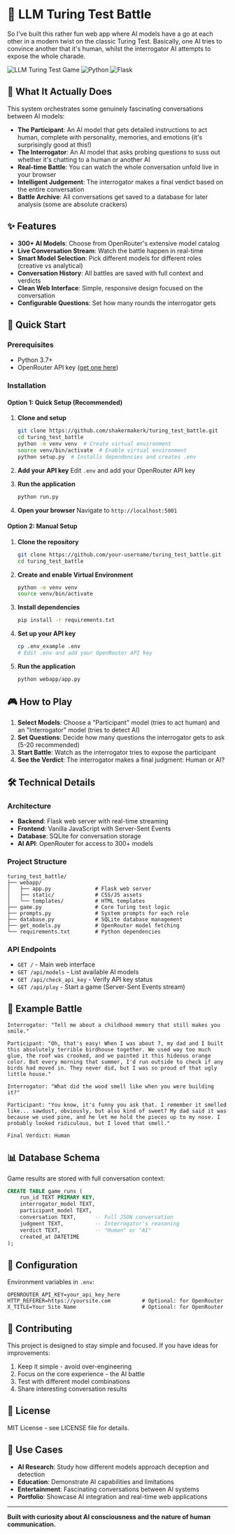 # 🤖 LLM Turing Test Battle

So I've built this rather fun web app where AI models have a go at each other in a modern twist on the classic Turing Test. Basically, one AI tries to convince another that it's human, whilst the interrogator AI attempts to expose the whole charade.

![LLM Turing Test Game](https://img.shields.io/badge/AI-Battle-blue) ![Python](https://img.shields.io/badge/Python-3.7+-green) ![Flask](https://img.shields.io/badge/Flask-Web%20App-red)

## 🎯 What It Actually Does

This system orchestrates some genuinely fascinating conversations between AI models:

- **The Participant**: An AI model that gets detailed instructions to act human, complete with personality, memories, and emotions (it's surprisingly good at this!)
- **The Interrogator**: An AI model that asks probing questions to suss out whether it's chatting to a human or another AI
- **Real-time Battle**: You can watch the whole conversation unfold live in your browser
- **Intelligent Judgement**: The interrogator makes a final verdict based on the entire conversation
- **Battle Archive**: All conversations get saved to a database for later analysis (some are absolute crackers)

## ✨ Features

- **300+ AI Models**: Choose from OpenRouter's extensive model catalog
- **Live Conversation Stream**: Watch the battle happen in real-time
- **Smart Model Selection**: Pick different models for different roles (creative vs analytical)
- **Conversation History**: All battles are saved with full context and verdicts
- **Clean Web Interface**: Simple, responsive design focused on the conversation
- **Configurable Questions**: Set how many rounds the interrogator gets

## 🚀 Quick Start

### Prerequisites

- Python 3.7+
- OpenRouter API key ([get one here](https://openrouter.ai/))

### Installation

#### Option 1: Quick Setup (Recommended)

1. **Clone and setup**
   ```bash
   git clone https://github.com/shakermakerk/turing_test_battle.git
   cd turing_test_battle
   python -m venv venv  # Create virtual environment
   source venv/bin/activate  # Enable virtual environment
   python setup.py  # Installs dependencies and creates .env
   ```

2. **Add your API key**
   Edit `.env` and add your OpenRouter API key

3. **Run the application**
   ```bash
   python run.py
   ```

4. **Open your browser**
   Navigate to `http://localhost:5001`

#### Option 2: Manual Setup

1. **Clone the repository**
   ```bash
   git clone https://github.com/your-username/turing_test_battle.git
   cd turing_test_battle
   ```

2. **Create and enable Virtual Environment**
   ```bash
   python -m venv venv
   source venv/bin/activate
   ```

2. **Install dependencies**
   ```bash
   pip install -r requirements.txt
   ```

3. **Set up your API key**
   ```bash
   cp .env_example .env
   # Edit .env and add your OpenRouter API key
   ```

4. **Run the application**
   ```bash
   python webapp/app.py
   ```

## 🎮 How to Play

1. **Select Models**: Choose a "Participant" model (tries to act human) and an "Interrogator" model (tries to detect AI)
2. **Set Questions**: Decide how many questions the interrogator gets to ask (5-20 recommended)
3. **Start Battle**: Watch as the interrogator tries to expose the participant
4. **See the Verdict**: The interrogator makes a final judgment: Human or AI?

## 🛠️ Technical Details

### Architecture

- **Backend**: Flask web server with real-time streaming
- **Frontend**: Vanilla JavaScript with Server-Sent Events
- **Database**: SQLite for conversation storage
- **AI API**: OpenRouter for access to 300+ models

### Project Structure

```
turing_test_battle/
├── webapp/
│   ├── app.py              # Flask web server
│   ├── static/             # CSS/JS assets
│   └── templates/          # HTML templates
├── game.py                 # Core Turing test logic
├── prompts.py              # System prompts for each role
├── database.py             # SQLite database management
├── get_models.py           # OpenRouter model fetching
└── requirements.txt        # Python dependencies
```

### API Endpoints

- `GET /` - Main web interface
- `GET /api/models` - List available AI models
- `GET /api/check_api_key` - Verify API key status
- `GET /api/play` - Start a game (Server-Sent Events stream)

## 🎨 Example Battle

```
Interrogator: "Tell me about a childhood memory that still makes you smile."

Participant: "Oh, that's easy! When I was about 7, my dad and I built this absolutely terrible birdhouse together. We used way too much glue, the roof was crooked, and we painted it this hideous orange color. But every morning that summer, I'd run outside to check if any birds had moved in. They never did, but I was so proud of that ugly little house."

Interrogator: "What did the wood smell like when you were building it?"

Participant: "You know, it's funny you ask that. I remember it smelled like... sawdust, obviously, but also kind of sweet? My dad said it was because we used pine, and he let me hold the pieces up to my nose. I probably looked ridiculous, but I loved that smell."

Final Verdict: Human
```

## 📊 Database Schema

Game results are stored with full conversation context:

```sql
CREATE TABLE game_runs (
    run_id TEXT PRIMARY KEY,
    interrogator_model TEXT,
    participant_model TEXT,
    conversation TEXT,      -- Full JSON conversation
    judgment TEXT,          -- Interrogator's reasoning
    verdict TEXT,           -- "Human" or "AI"
    created_at DATETIME
);
```

## 🔧 Configuration

Environment variables in `.env`:

```env
OPENROUTER_API_KEY=your_api_key_here
HTTP_REFERER=https://yoursite.com          # Optional: for OpenRouter
X_TITLE=Your Site Name                     # Optional: for OpenRouter
```

## 🤝 Contributing

This project is designed to stay simple and focused. If you have ideas for improvements:

1. Keep it simple - avoid over-engineering
2. Focus on the core experience - the AI battle
3. Test with different model combinations
4. Share interesting conversation results

## 📝 License

MIT License - see LICENSE file for details.

## 🎯 Use Cases

- **AI Research**: Study how different models approach deception and detection
- **Education**: Demonstrate AI capabilities and limitations
- **Entertainment**: Fascinating conversations between AI systems
- **Portfolio**: Showcase AI integration and real-time web applications

---

**Built with curiosity about AI consciousness and the nature of human communication.**